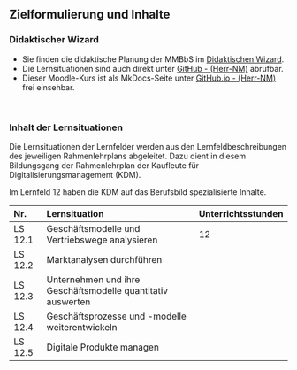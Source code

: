 <!--intro-start-->
## Zielformulierung und Inhalte

### Didaktischer Wizard

- Sie finden die didaktische Planung der MMBbS im [Didaktischen Wizard](https://didakt.mm-bbs.de).
- Die Lernsituationen sind auch direkt unter [GitHub - (Herr-NM)](https://herr-nm.github.io/KIT-Curriculum) abrufbar.
- Dieser Moodle-Kurs ist als MkDocs-Seite unter [GitHub.io - (Herr-NM)](https://herr-nm.github.io/KDM-LF12) frei einsehbar.

<br>

### Inhalt der Lernsituationen

Die Lernsituationen der Lernfelder werden aus den Lernfeldbeschreibungen des jeweiligen Rahmenlehrplans abgeleitet. Dazu dient in diesem Bildungsgang der Rahmenlehrplan der Kaufleute für Digitalisierungsmanagement (KDM).

Im Lernfeld 12 haben die KDM auf das Berufsbild spezialisierte Inhalte.

| Nr. | Lernsituation | Unterrichtsstunden |
| :--- | :--- | :--- |
| LS 12.1 | Geschäftsmodelle und Vertriebswege analysieren | 12 |
| LS 12.2 | Marktanalysen durchführen | |
| LS 12.3 | Unternehmen und ihre Geschäftsmodelle quantitativ auswerten | |
| LS 12.4 | Geschäftsprozesse und -modelle weiterentwickeln | |
| LS 12.5 | Digitale Produkte managen | |
<!--intro-ende-->
